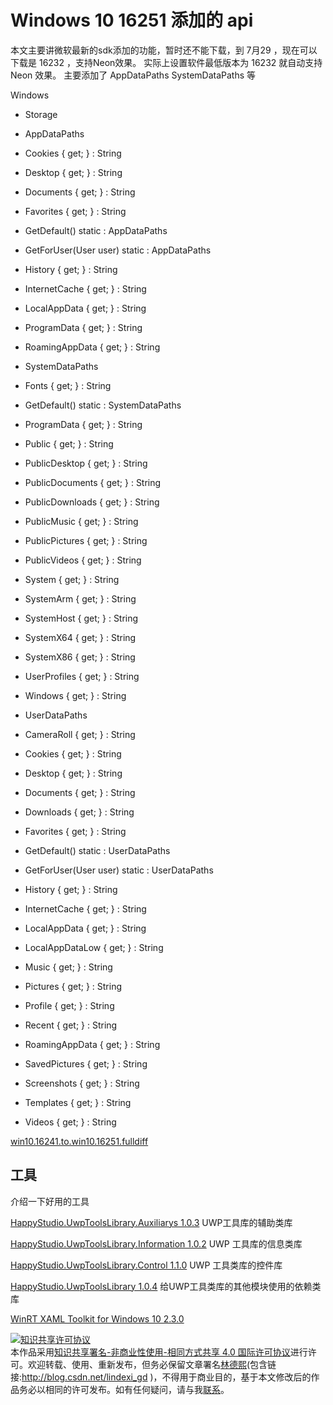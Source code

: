 
# Windows 10 16251 添加的 api

本文主要讲微软最新的sdk添加的功能，暂时还不能下载，到 7月29 ，现在可以下载是 16232 ，支持Neon效果。
实际上设置软件最低版本为 16232 就自动支持 Neon 效果。
主要添加了 AppDataPaths SystemDataPaths 等

<!--more-->


<!-- CreateTime:2018/2/13 17:23:03 -->


Windows 

 - Storage 

  - AppDataPaths 
  - Cookies { get; } : String
  - Desktop { get; } : String
  - Documents { get; } : String
  - Favorites { get; } : String
  - GetDefault() static : AppDataPaths
  - GetForUser(User user) static : AppDataPaths
  - History { get; } : String
  - InternetCache { get; } : String
  - LocalAppData { get; } : String
  - ProgramData { get; } : String
  - RoamingAppData { get; } : String

 - SystemDataPaths 
  - Fonts { get; } : String
  - GetDefault() static : SystemDataPaths
  - ProgramData { get; } : String
  - Public { get; } : String
  - PublicDesktop { get; } : String
  - PublicDocuments { get; } : String
  - PublicDownloads { get; } : String
  - PublicMusic { get; } : String
  - PublicPictures { get; } : String
  - PublicVideos { get; } : String
  - System { get; } : String
  - SystemArm { get; } : String
  - SystemHost { get; } : String
  - SystemX64 { get; } : String
  - SystemX86 { get; } : String
  - UserProfiles { get; } : String
  - Windows { get; } : String

 - UserDataPaths 
  - CameraRoll { get; } : String
  - Cookies { get; } : String
  - Desktop { get; } : String
  - Documents { get; } : String
  - Downloads { get; } : String
  - Favorites { get; } : String
  - GetDefault() static : UserDataPaths
  - GetForUser(User user) static : UserDataPaths
  - History { get; } : String
  - InternetCache { get; } : String
  - LocalAppData { get; } : String
  - LocalAppDataLow { get; } : String
  - Music { get; } : String
  - Pictures { get; } : String
  - Profile { get; } : String
  - Recent { get; } : String
  - RoamingAppData { get; } : String
  - SavedPictures { get; } : String
  - Screenshots { get; } : String
  - Templates { get; } : String
  - Videos { get; } : String


[win10.16241.to.win10.16251.fulldiff](https://martinsuchan.github.io/ApiPeek/Diffs/win10.16241.to.win10.16251.fulldiff.html)


## 工具

介绍一下好用的工具

[HappyStudio.UwpToolsLibrary.Auxiliarys 1.0.3](https://www.nuget.org/packages/HappyStudio.UwpToolsLibrary.Auxiliarys/) UWP工具库的辅助类库

[HappyStudio.UwpToolsLibrary.Information 1.0.2](https://www.nuget.org/packages/HappyStudio.UwpToolsLibrary.Information/) UWP 工具库的信息类库

[HappyStudio.UwpToolsLibrary.Control 1.1.0](https://www.nuget.org/packages/HappyStudio.UwpToolsLibrary.Control/) UWP 工具类库的控件库

[HappyStudio.UwpToolsLibrary 1.0.4](https://www.nuget.org/packages/HappyStudio.UwpToolsLibrary/) 给UWP工具类库的其他模块使用的依赖类库

[WinRT XAML Toolkit for Windows 10 2.3.0](https://www.nuget.org/packages/WinRTXamlToolkit.UWP/)




<a rel="license" href="http://creativecommons.org/licenses/by-nc-sa/4.0/"><img alt="知识共享许可协议" style="border-width:0" src="https://licensebuttons.net/l/by-nc-sa/4.0/88x31.png" /></a><br />本作品采用<a rel="license" href="http://creativecommons.org/licenses/by-nc-sa/4.0/">知识共享署名-非商业性使用-相同方式共享 4.0 国际许可协议</a>进行许可。欢迎转载、使用、重新发布，但务必保留文章署名[林德熙](http://blog.csdn.net/lindexi_gd)(包含链接:http://blog.csdn.net/lindexi_gd )，不得用于商业目的，基于本文修改后的作品务必以相同的许可发布。如有任何疑问，请与我[联系](mailto:lindexi_gd@163.com)。